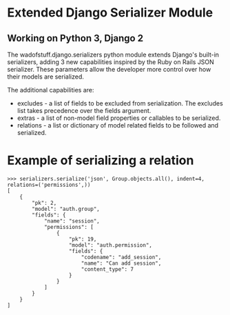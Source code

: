 
# Extended Django Serializer Module

## Working on Python 3, Django 2

The wadofstuff.django.serializers python module extends Django's built-in
serializers, adding 3 new capabilities inspired by the Ruby on Rails JSON
serializer. These parameters allow the developer more control over how their
models are serialized.

The additional capabilities are:

- excludes - a list of fields to be excluded from serialization. The
  excludes list takes precedence over the fields argument.
- extras - a list of non-model field properties or callables to be
  serialized.
- relations - a list or dictionary of model related fields to be followed
  and serialized.

# Example of serializing a relation

    >>> serializers.serialize('json', Group.objects.all(), indent=4, relations=('permissions',))
    [
        {
            "pk": 2,
            "model": "auth.group",
            "fields": {
                "name": "session",
                "permissions": [
                    {
                        "pk": 19,
                        "model": "auth.permission",
                        "fields": {
                            "codename": "add_session",
                            "name": "Can add session",
                            "content_type": 7
                        }
                    }
                ]
            }
        }
    ]
